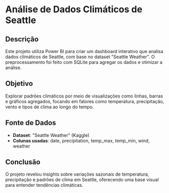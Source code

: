 # Análise de Dados Climáticos de Seattle

## Descrição
Este projeto utiliza Power BI para criar um dashboard interativo que analisa dados climáticos de Seattle, com base no dataset "Seattle Weather". O preprocessamento foi feito com SQLite para agregar os dados e otimizar a análise.

## Objetivo
Explorar padrões climáticos por meio de visualizações como linhas, barras e gráficos agregados, focando em fatores como temperatura, precipitação, vento e tipos de clima ao longo do tempo.

## Fonte de Dados
- **Dataset**: "Seattle Weather" (Kaggle)  
- **Colunas usadas**: date, precipitation, temp_max, temp_min, wind, weather  

## Conclusão
O projeto revelou insights sobre variações sazonais de temperatura, precipitação e padrões de clima em Seattle, oferecendo uma base visual para entender tendências climáticas.